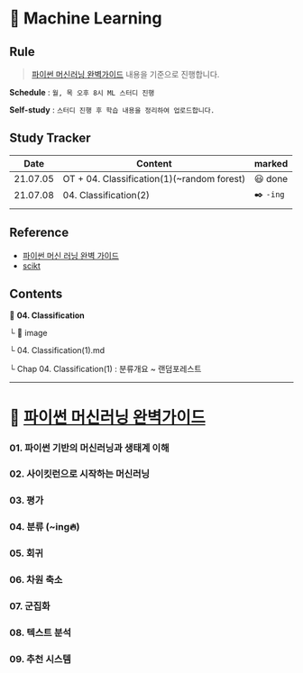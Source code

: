 # 📓 Machine Learning

## Rule

> [파이썬 머신러닝 완벽가이드](https://github.com/wikibook/pymldg-rev ) 내용을 기준으로 진행합니다.

**Schedule** :  `월, 목 오후 8시 ML 스터디 진행`

**Self-study** : `스터디 진행 후 학습 내용을 정리하여 업로드합니다.`

## Study Tracker

| Date     | Content                                    | marked             |
| -------- | ------------------------------------------ | ------------------ |
| 21.07.05 | OT + 04. Classification(1)(~random forest) | :smiley: done      |
| 21.07.08 | 04. Classification(2)                      | :black_nib: `-ing` |
|          |                                            |                    |

## Reference

- [파이썬 머신 러닝 완벽 가이드](https://github.com/wikibook/pymldg-rev)
- [scikt](https://scikit-learn.org/ )



## Contents

:open_file_folder: **04. Classification**

└ :open_file_folder: image

└ 04. Classification(1).md

└ Chap 04. Classification(1) : 분류개요 ~ 랜덤포레스트



-----

# 🔗 [파이썬 머신러닝 완벽가이드](https://github.com/wikibook/pymldg-rev ) 



### 01. 파이썬 기반의 머신러닝과 생태계 이해

### 02. 사이킷런으로 시작하는 머신러닝

### 03. 평가

### 04. 분류 (~ing🔥)

### 05. 회귀

### 06. 차원 축소

### 07. 군집화

### 08. 텍스트 분석

### 09. 추천 시스템